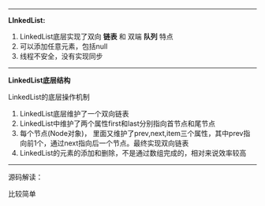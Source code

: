 ----

**LInkedList:**

1. LinkedList底层实现了双向 **链表** 和 双端 **队列** 特点
2. 可以添加任意元素，包括null
3. 线程不安全，没有实现同步

---

**LinkedList底层结构**

LinkedList的底层操作机制

1. LinkedList底层维护了一个双向链表
2. LinkedList中维护了两个属性first和last分别指向首节点和尾节点
3. 每个节点(Node对象)， 里面又维护了prev,next,item三个属性，其中prev指向前1个，通过next指向后一个节点。最终实现双向链表
4. LinkedList的元素的添加和删除，不是通过数组完成的，相对来说效率较高

----

源码解读：

比较简单